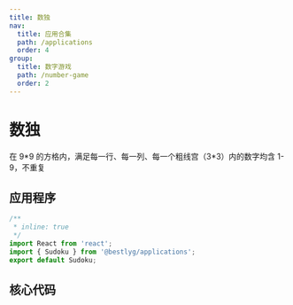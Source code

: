 ```yaml
---
title: 数独
nav:
  title: 应用合集
  path: /applications
  order: 4
group:
  title: 数字游戏
  path: /number-game
  order: 2
---
```


# 数独

在 9\*9 的方格内，满足每一行、每一列、每一个粗线宫（3\*3）内的数字均含 1-9，不重复

## 应用程序

```jsx
/**
 * inline: true
 */
import React from 'react';
import { Sudoku } from '@bestlyg/applications';
export default Sudoku;
```

## 核心代码

```ts

```
